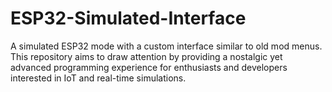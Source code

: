 # ESP32-Simulated-Interface
A simulated ESP32 mode with a custom interface similar to old mod menus. This repository aims to draw attention by providing a nostalgic yet advanced programming experience for enthusiasts and developers interested in IoT and real-time simulations.
